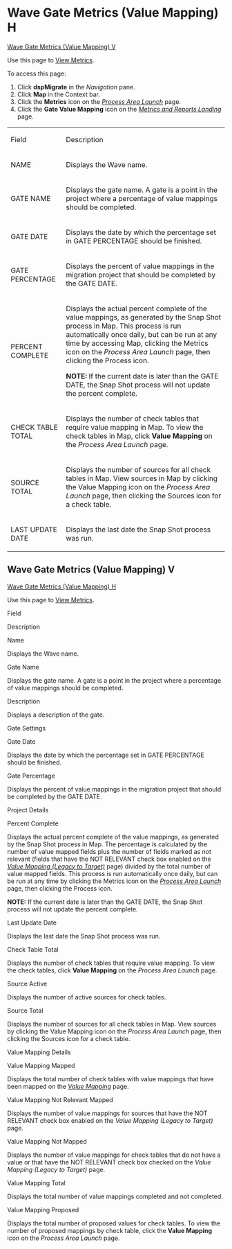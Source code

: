 # <span id="Wave_Gate_Metrics_Value_Mapping_H"></span>Wave Gate Metrics (Value Mapping) H

[Wave Gate Metrics (Value Mapping)
V](#Wave_Gate_Metrics_Value_Mapping_V)

<div class="use">

Use this page to [View Metrics](../Use_Cases/View_Metrics_Map.htm).

</div>

To access this page:

1.  Click <span style="font-weight: bold;">dspMigrate</span> in the
    <span style="font-style: italic;">Navigation</span> pane.
2.  Click <span style="font-weight: bold;">Map </span>in the Context
    bar.
3.  Click the <span style="font-weight: bold;">Metrics</span> icon on
    the *[Process Area Launch](Process_Area_Launch_map.htm)* page.
4.  Click the <span style="font-weight: bold;">Gate Value Mapping</span>
    icon on the *[Metrics and Reports
    Landing](Metrics_and_Reports_Landing.htm)* page.

<table>
<tbody>
<tr class="odd">
<td><p>Field</p></td>
<td><p>Description</p></td>
</tr>
<tr class="even">
<td><p>NAME</p></td>
<td><p>Displays the Wave name.</p></td>
</tr>
<tr class="odd">
<td><p>GATE NAME</p></td>
<td><p>Displays the gate name. A gate is a point in the project where a percentage of value mappings should be completed.</p></td>
</tr>
<tr class="even">
<td><p>GATE DATE</p></td>
<td><p>Displays the date by which the percentage set in GATE PERCENTAGE should be finished.</p></td>
</tr>
<tr class="odd">
<td><p>GATE PERCENTAGE</p></td>
<td><p>Displays the percent of value mappings in the migration project that should be completed by the GATE DATE.</p></td>
</tr>
<tr class="even">
<td><p>PERCENT COMPLETE</p></td>
<td><p>Displays the actual percent complete of the value mappings, as generated by the Snap Shot process in Map. This process is run automatically once daily, but can be run at any time by accessing Map, clicking the Metrics icon on the <em>Process Area Launch</em> page, then clicking the Process icon.</p>
<p><strong>NOTE:</strong> If the current date is later than the GATE DATE, the Snap Shot process will not update the percent complete.</p></td>
</tr>
<tr class="odd">
<td><p>CHECK TABLE TOTAL</p></td>
<td><p>Displays the number of check tables that require value mapping in Map. To view the check tables in Map, click <strong>Value Mapping</strong> on the <em>Process Area Launch</em> page.</p></td>
</tr>
<tr class="even">
<td><p>SOURCE TOTAL</p></td>
<td><p>Displays the number of sources for all check tables in Map. View sources in Map by clicking the Value Mapping icon on the <em>Process Area Launch</em> page, then clicking the Sources icon for a check table.</p></td>
</tr>
<tr class="odd">
<td><p>LAST UPDATE DATE</p></td>
<td><p>Displays the last date the Snap Shot process was run.</p></td>
</tr>
</tbody>
</table>

## <span id="Wave_Gate_Metrics_Value_Mapping_V"></span>Wave Gate Metrics (Value Mapping) V

[Wave Gate Metrics (Value Mapping)
H](#Wave_Gate_Metrics_Value_Mapping_H)

<div class="use">

Use this page to [View Metrics](../Use_Cases/View_Metrics_Map.htm).

</div>

Field

Description

Name

Displays the Wave name.

Gate Name

Displays the gate name. A gate is a point in the project where a
percentage of value mappings should be completed.

Description

Displays a description of the gate.

Gate Settings

Gate Date

Displays the date by which the percentage set in GATE PERCENTAGE should
be finished.

Gate Percentage

Displays the percent of value mappings in the migration project that
should be completed by the GATE DATE.

Project Details

Percent Complete

Displays the actual percent complete of the value mappings, as generated
by the Snap Shot process in Map. The percentage is calculated by the
number of value mapped fields plus the number of fields marked as not
relevant (fields that have the NOT RELEVANT check box enabled on the
*[Value Mapping (Legacy to
Target)](Value_Mapping_Legacy_to_Target_H.htm)* page) divided by the
total number of value mapped fields. This process is run automatically
once daily, but can be run at any time by clicking the Metrics icon on
the *[Process Area Launch](Process_Area_Launch_map.htm)* page, then
clicking the Process icon.

**NOTE:** If the current date is later than the GATE DATE, the Snap Shot
process will not update the percent complete.

Last Update Date

Displays the last date the Snap Shot process was run.

Check Table Total

Displays the number of check tables that require value mapping. To view
the check tables, click **Value Mapping** on the *Process Area Launch*
page.

Source Active

Displays the number of active sources for check tables.

Source Total

Displays the number of sources for all check tables in Map. View sources
by clicking the Value Mapping icon on the *Process Area Launch* page,
then clicking the Sources icon for a check table.

Value Mapping Details

Value Mapping Mapped

Displays the total number of check tables with value mappings that have
been mapped on the *[Value Mapping](Value_Mapping.htm)* page.

Value Mapping Not Relevant Mapped

Displays the number of value mappings for sources that have the NOT
RELEVANT check box enabled on the *Value Mapping (Legacy to Target)*
page.

Value Mapping Not Mapped

Displays the number of value mappings for check tables that do not have
a value or that have the NOT RELEVANT check box checked on the *Value
Mapping (Legacy to Target)* page.

Value Mapping Total

Displays the total number of value mappings completed and not completed.

Value Mapping Proposed

Displays the total number of proposed values for check tables. To view
the number of proposed mappings by check table, click the **Value
Mapping** icon on the *Process Area Launch* page.
